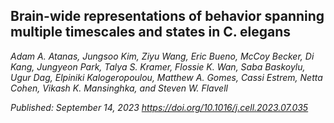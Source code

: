 ## Brain-wide representations of behavior spanning multiple timescales and states in C. elegans
_Adam A. Atanas, Jungsoo Kim, Ziyu Wang, Eric Bueno, McCoy Becker, Di Kang, Jungyeon Park, Talya S. Kramer, Flossie K. Wan, Saba Baskoylu, Ugur Dag, Elpiniki Kalogeropoulou, Matthew A. Gomes, Cassi Estrem, Netta Cohen, Vikash K. Mansinghka, and Steven W. Flavell_

_Published: September 14, 2023 https://doi.org/10.1016/j.cell.2023.07.035_
